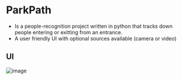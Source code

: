 # ParkPath
- Is a people-recognition project written in python that tracks down people entering or exitting from an entrance.
- A user friendly UI with optional sources available (camera or video)
## UI
![image](https://github.com/user-attachments/assets/3c090729-8c1e-402e-9bf6-29f42615bd42)
